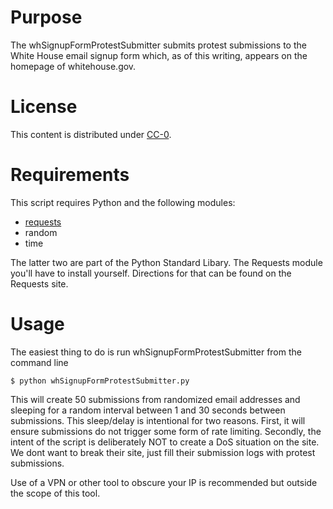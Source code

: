 # Purpose
The whSignupFormProtestSubmitter submits protest submissions to the White House email signup form which, as of this writing, appears on the homepage of whitehouse.gov.

# License
This content is distributed under [CC-0](https://creativecommons.org/publicdomain/zero/1.0/).

# Requirements
This script requires Python and the following modules:
- [requests](http://docs.python-requests.org/en/master/)
- random
- time

The latter two are part of the Python Standard Libary.  The Requests module you'll have to install yourself.  Directions for that can be found on the Requests site.

# Usage
The easiest thing to do is run whSignupFormProtestSubmitter from the command line

```
$ python whSignupFormProtestSubmitter.py
```

This will create 50 submissions from randomized email addresses and sleeping for a random interval between 1 and 30 seconds between submissions.  This sleep/delay is intentional for two reasons.  First, it will ensure submissions do not trigger some form of rate limiting.  Secondly, the intent of the script is deliberately NOT to create a DoS situation on the site.  We dont want to break their site, just fill their submission logs with protest submissions.

Use of a VPN or other tool to obscure your IP is recommended but outside the scope of this tool.

